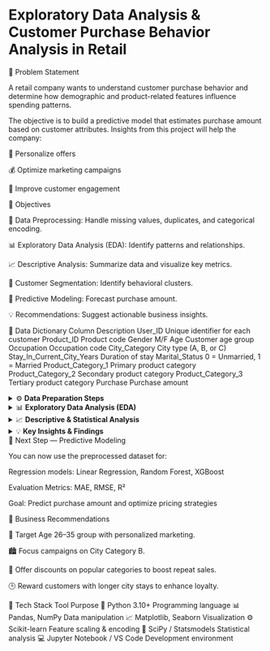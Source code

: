 # Exploratory Data Analysis & Customer Purchase Behavior Analysis in Retail

📌 Problem Statement

A retail company wants to understand customer purchase behavior and determine how demographic and product-related features influence spending patterns.

The objective is to build a predictive model that estimates purchase amount based on customer attributes.
Insights from this project will help the company:

🎯 Personalize offers

💰 Optimize marketing campaigns

🤝 Improve customer engagement

🎯 Objectives

🧹 Data Preprocessing: Handle missing values, duplicates, and categorical encoding.

📊 Exploratory Data Analysis (EDA): Identify patterns and relationships.

📈 Descriptive Analysis: Summarize data and visualize key metrics.

👥 Customer Segmentation: Identify behavioral clusters.

🤖 Predictive Modeling: Forecast purchase amount.

💡 Recommendations: Suggest actionable business insights.

🧾 Data Dictionary
Column	Description
User_ID	Unique identifier for each customer
Product_ID	Product code
Gender	M/F
Age	Customer age group
Occupation	Occupation code
City_Category	City type (A, B, or C)
Stay_In_Current_City_Years	Duration of stay
Marital_Status	0 = Unmarried, 1 = Married
Product_Category_1	Primary product category
Product_Category_2	Secondary product category
Product_Category_3	Tertiary product category
Purchase	Purchase amount
<details> <summary>⚙️ <b>Data Preparation Steps</b></summary>
🧩 1️⃣ Importing Libraries
import numpy as np
import pandas as pd
import matplotlib.pyplot as plt
import seaborn as sns

🧩 2️⃣ Data Loading & Merging

Loaded two CSVs — demographics and purchase details

Merged using User_ID

Saved combined dataset as BlackFridaySales.csv

🧩 3️⃣ Data Cleaning

Handled missing values (Product_Category_2, Product_Category_3)

Converted categorical columns (Age, Gender, City_Category)

Dropped duplicates

🧩 4️⃣ Feature Engineering

Created Total_Products_Bought

Applied Min-Max Scaling to Purchase

One-Hot Encoded categorical variables

</details>
<details> <summary>📊 <b>Exploratory Data Analysis (EDA)</b></summary>
🔹 Visualizations

Histogram for purchase distribution

Bar plots for gender & age distribution

Scatter: Purchase vs. Total Products Bought

Box plot for outlier detection

🔹 Key Insights
Factor	Observation
Gender	Males spend more than females
Age Group	26–35 years = highest spenders
City Category	City B dominates in purchases
Marital Status	Little difference in spend between married/unmarried
Stay Duration	Customers living 2+ years spend more
</details>
<details> <summary>📈 <b>Descriptive & Statistical Analysis</b></summary>
🧮 Summary Stats

Mean, Median, Std Dev, Percentiles of numerical features

Frequency count of categorical features

🧪 Hypothesis Tests
Test	Purpose	Result
T-Test	Compare Product_Category_1 vs. 2	No significant difference
ANOVA	Variance across categories	No significant difference
Chi-Square	Relationship between categories	Weak dependency
</details>
<details> <summary>💡 <b>Key Insights & Findings</b></summary>
Insight	Result
👥 Highest Spending Age Group	26–35 years
👨‍🦱 Highest Spending Gender	Male
🏙️ Highest Spending City	City B
💍 Higher Spending Marital Status	Married
📦 Top Product Categories	1, 5, 8, 11, 2
</details>
🧠 Next Step — Predictive Modeling

You can now use the preprocessed dataset for:

Regression models: Linear Regression, Random Forest, XGBoost

Evaluation Metrics: MAE, RMSE, R²

Goal: Predict purchase amount and optimize pricing strategies

💼 Business Recommendations

🎯 Target Age 26–35 group with personalized marketing.

🏙️ Focus campaigns on City Category B.

💸 Offer discounts on popular categories to boost repeat sales.

🕒 Reward customers with longer city stays to enhance loyalty.

🧰 Tech Stack
Tool	Purpose
🐍 Python 3.10+	Programming language
📊 Pandas, NumPy	Data manipulation
📈 Matplotlib, Seaborn	Visualization
⚙️ Scikit-learn	Feature scaling & encoding
🧪 SciPy / Statsmodels	Statistical analysis
💻 Jupyter Notebook / VS Code	Development environment
